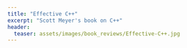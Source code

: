 ```yaml
---
title: "Effective C++"
excerpt: "Scott Meyer's book on C++"
header:
  teaser: assets/images/book_reviews/Effective-C++.jpg
---
```

 
